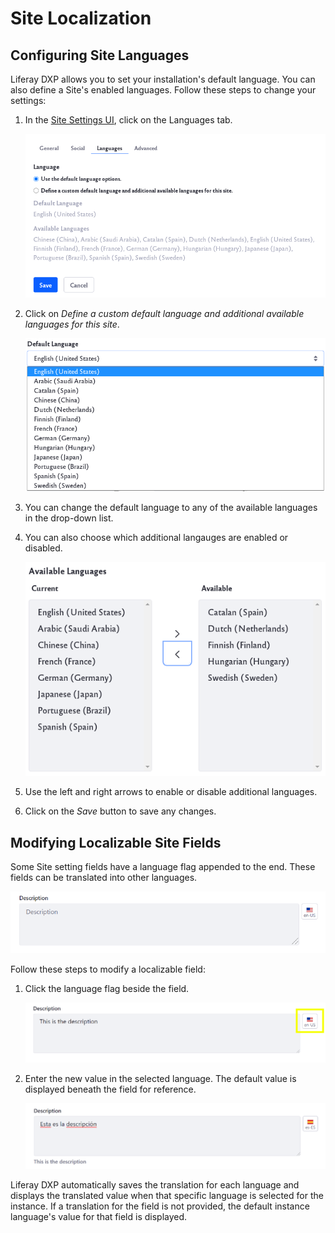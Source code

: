 # Site Localization

## Configuring Site Languages
Liferay DXP allows you to set your installation's default language. You can also define a Site's enabled languages. Follow these steps to change your settings:

1. In the [Site Settings UI](../site-settings-ui-reference.md), click on the Languages tab.

    ![In the Site settings, click on the Languages tab.](images/01.png)

2. Click on *Define a custom default language and additional available languages for this site*.

    ![Click on Define a custom default language and additional available languages for this site.](images/02.png)

3. You can change the default language to any of the available languages in the drop-down list.

4. You can also choose which additional langauges are enabled or disabled.

    ![Choose which additional languages are enabled](images/03.png)

5. Use the left and right arrows to enable or disable additional languages.

6. Click on the *Save* button to save any changes.

## Modifying Localizable Site Fields

Some Site setting fields have a language flag appended to the end. These fields can be translated into other languages.

![Localizable fields are marked with a language flag.](images/04.png)

Follow these steps to modify a localizable field:

1. Click the language flag beside the field.

    ![Click the language flag next to the localizable field to enter a new value.](images/05.png)

2. Enter the new value in the selected language. The default value is displayed beneath the field for reference.

    ![Enter the new value for the selected language.](images/06.png)

Liferay DXP automatically saves the translation for each language and displays the translated value when that specific language is selected for the instance. If a translation for the field is not provided, the default instance language's value for that field is displayed.